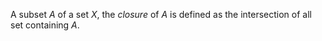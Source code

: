 A subset $A$ of a set $X$, the *closure* of $A$ is defined as the intersection of all set containing $A$.